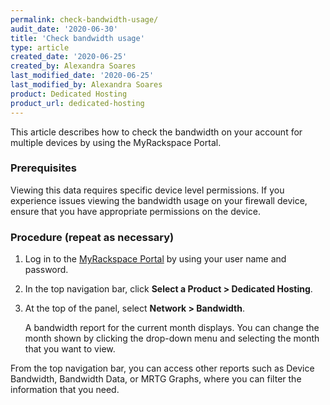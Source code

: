 ```yaml
---
permalink: check-bandwidth-usage/
audit_date: '2020-06-30'
title: 'Check bandwidth usage'
type: article
created_date: '2020-06-25'
created_by: Alexandra Soares
last_modified_date: '2020-06-25'
last_modified_by: Alexandra Soares
product: Dedicated Hosting
product_url: dedicated-hosting
---
```


This article describes how to check the bandwidth on your account for multiple devices by using the MyRackspace Portal.


### Prerequisites

Viewing this data requires specific device level permissions. If you experience issues viewing
the bandwidth usage on your firewall device, ensure that you have appropriate permissions
on the device.


### Procedure (repeat as necessary)

1. Log in to the [MyRackspace Portal](https://login.rackspace.com/) by using your user name and password.

2. In the top navigation bar, click **Select a Product > Dedicated Hosting**.

3. At the top of the panel, select **Network > Bandwidth**.

   A bandwidth report for the current month displays. You can change the month shown by
   clicking the drop-down menu and selecting the month that you want to view.


From the top navigation bar, you can access other reports such as Device Bandwidth, Bandwidth
Data, or MRTG Graphs, where you can filter the information that you need.
